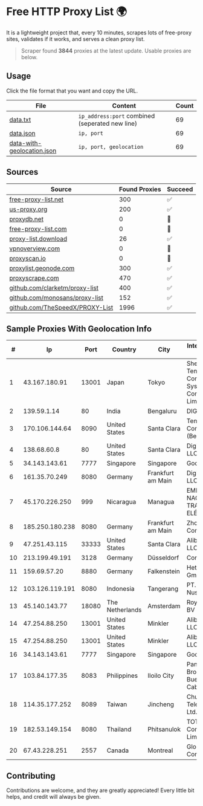 
# Free HTTP Proxy List 🌍

It is a lightweight project that, every 10 minutes, scrapes lots of free-proxy sites, validates if it works, and serves a clean proxy list.


> Scraper found **3844** proxies at the latest update. Usable proxies are below.

## Usage

Click the file format that you want and copy the URL.


|File|Content|Count|
|----|-------|-----|
|[data.txt](https://raw.githubusercontent.com/themiralay/Proxy-List-World/master/data.txt)|`ip_address:port` combined (seperated new line)|69|
|[data.json](https://raw.githubusercontent.com/themiralay/Proxy-List-World/master/data.json)|`ip, port`|69|
|[data-with-geolocation.json](https://raw.githubusercontent.com/themiralay/Proxy-List-World/master/data-with-geolocation.json)|`ip, port, geolocation`|69|

## Sources

|Source|Found Proxies|Succeed|
|------|-------------|-------|
|[free-proxy-list.net](https://free-proxy-list.net)|300|✅|
|[us-proxy.org](https://www.us-proxy.org)|200|✅|
|[proxydb.net](http://proxydb.net)|0|🚫|
|[free-proxy-list.com](https://free-proxy-list.com/?page=&port=&type%5B%5D=http&type%5B%5D=https&up_time=0&search=Search)|0|🚫|
|[proxy-list.download](https://www.proxy-list.download/HTTP)|26|✅|
|[vpnoverview.com](https://vpnoverview.com/privacy/anonymous-browsing/free-proxy-servers)|0|🚫|
|[proxyscan.io](https://www.proxyscan.io)|0|🚫|
|[proxylist.geonode.com](https://proxylist.geonode.com/api/proxy-list?limit=300&page=1&sort_by=lastChecked&sort_type=desc&protocols=http,https)|300|✅|
|[proxyscrape.com](https://api.proxyscrape.com/v2/?request=displayproxies&protocol=http&timeout=10000&country=all&ssl=all&anonymity=all)|470|✅|
|[github.com/clarketm/proxy-list](https://raw.githubusercontent.com/clarketm/proxy-list/master/proxy-list-raw.txt)|400|✅|
|[github.com/monosans/proxy-list](https://raw.githubusercontent.com/monosans/proxy-list/main/proxies/http.txt)|152|✅|
|[github.com/TheSpeedX/PROXY-List](https://raw.githubusercontent.com/TheSpeedX/PROXY-List/master/http.txt)|1996|✅|


## Sample Proxies With Geolocation Info

|#|Ip|Port|Country|City|Internet Service Provider|
|-|--|----|-------|----|-------------------------|
|1|43.167.180.91|13001|Japan|Tokyo|Shenzhen Tencent Computer Systems Company Limited|
|2|139.59.1.14|80|India|Bengaluru|DIGITALOCEAN|
|3|170.106.144.64|8090|United States|Santa Clara|Tencent Cloud Computing (Beijing) Co|
|4|138.68.60.8|80|United States|Santa Clara|DigitalOcean, LLC|
|5|34.143.143.61|7777|Singapore|Singapore|Google LLC|
|6|161.35.70.249|8080|Germany|Frankfurt am Main|DigitalOcean, LLC|
|7|45.170.226.250|999|Nicaragua|Managua|EMPRESA NACIONAL DE TRANSMISIÓN ELÉCTRICA|
|8|185.250.180.238|8080|Germany|Frankfurt am Main|ZhouyiSat Communications|
|9|47.251.43.115|33333|United States|Santa Clara|Alibaba Cloud LLC|
|10|213.199.49.191|3128|Germany|Düsseldorf|Contabo GmbH|
|11|159.69.57.20|8880|Germany|Falkenstein|Hetzner Online GmbH|
|12|103.126.119.191|8080|Indonesia|Tangerang|PT. Media Tekno Nusantara|
|13|45.140.143.77|18080|The Netherlands|Amsterdam|RoyaleHosting BV|
|14|47.254.88.250|13001|United States|Minkler|Alibaba Cloud LLC|
|15|47.254.88.250|13001|United States|Minkler|Alibaba Cloud LLC|
|16|34.143.143.61|7777|Singapore|Singapore|Google LLC|
|17|103.84.177.35|8083|Philippines|Iloilo City|Panay Broadband / Buenavista Cable TV., Inc.|
|18|114.35.177.252|8089|Taiwan|Jincheng|Chunghwa Telecom Co., Ltd.|
|19|182.53.149.154|8080|Thailand|Phitsanulok|TOT Public Company Limited|
|20|67.43.228.251|2557|Canada|Montreal|GloboTech Communications|



## Contributing

Contributions are welcome, and they are greatly appreciated! Every
little bit helps, and credit will always be given.

